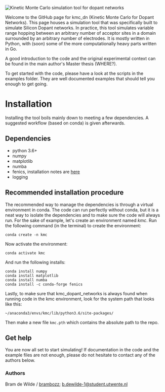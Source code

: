 ![Kinetic Monte Carlo simulation tool for dopant networks](https://github.com/brambozz/kmc_dn/blob/master/misc/logo.png "Kinetic Monte Carlo simulation tool for dopant networks")

Welcome to the GitHub page for kmc_dn (Kinetic Monte Carlo for Dopant
Networks). This page houses a simulation tool that was specifically 
built to simulate Silicon Dopant networks. In practice, this tool
simulates variable range hopping between an arbitrary number of 
acceptor sites in a domain surrounded by an arbitrary number of 
electrodes. It is mostly written in Python, with (soon) some of the
more computationally heavy parts written in Go.

A good introduction to the code and the original experimental context
can be found in the main author's Master thesis (WHERE?).

To get started with the code, please have a look at the scripts in the
examples folder. They are well documented examples that should tell you
enough to get going.

# Installation

Installing the tool boils mainly down to meeting a few dependencies. A
suggested workflow (based on conda) is given afterwards.

## Dependencies
+ python 3.6+
+ numpy
+ matplotlib
+ numba
+ fenics, installation notes are [here](https://fenics.readthedocs.io/en/latest/installation.html)
+ logging

## Recommended installation procedure

The recommended way to manage the dependencies is through a virtual
environment in conda. The code can run perfectly without conda, but it is
a neat way to isolate the dependencies and to make sure the code will
always run.
For the sake of example, let's create an environment named *kmc*.
Run the following command (in the terminal) to create the environment:

```
conda create -n kmc
```

Now activate the environment:

```
conda activate kmc
```

And run the following installs:

```
conda install numpy
conda install matplotlib
conda install numba
conda install -c conda-forge fenics
```

Lastly, to make sure that kmc_dopant_networks is always found when 
running code in the kmc environment, 
look for the system path that looks like this:

```
~/anaconda3/envs/kmc/lib/python3.6/site-packages/
```

Then make a new file `kmc.pth` which contains the absolute path to the 
repo.

## Get help

You are now all set to start simulating! If documentation in the code 
and the example files are not enough, please do not hesitate to contact
any of the authors below.

### Authors
Bram de Wilde / [brambozz](https://github.com/brambozz); b.dewilde-1@student.utwente.nl
